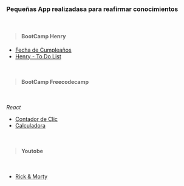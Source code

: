 ### Pequeñas App realizadasa para reafirmar conocimientos
<br>

> #### BootCamp Henry

* [Fecha de Cumpleaños](https://happy-birthday-kapelu.vercel.app//)
* [Henry - To Do List](https://todolist-kapelu.vercel.app/)

<br>

> #### BootCamp Freecodecamp

<br>

_*React*_
* [Contador de Clic](https://kapelu-clic.netlify.app/)
* [Calculadora](https://kapelu-calculadora.netlify.app/)

<br>

> #### Youtobe

<br>

* [Rick & Morty](https://kapelu-rickmorty.netlify.app/)